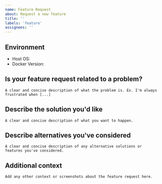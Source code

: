 ```yaml
---
name: Feature Request
about: Request a new feature
title: ''
labels: 'feature'
assignees: ''
---
```


Environment
-----------
* Host OS: 
* Docker Version: 

Is your feature request related to a problem?
---------------------------------------------
```
A clear and concise description of what the problem is. Ex. I'm always frustrated when [...]
```

Describe the solution you'd like
--------------------------------
```
A clear and concise description of what you want to happen.
```

Describe alternatives you've considered
---------------------------------------
```
A clear and concise description of any alternative solutions or features you've considered.
```

Additional context
------------------
```
Add any other context or screenshots about the feature request here.
```
